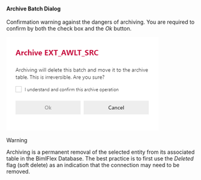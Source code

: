 #### Archive Batch Dialog

Confirmation warning against the dangers of archiving.  You are required to confirm by both the check box and the *Ok* button.

![Archive Selected Batch Dialog - mtb-20-image](../../static/img/bimlflex-dialog-archive-batch.png "Archive Selected Batch Dialog")

>[!WARNING]
> Archiving is a permanent removal of the selected entity from its associated table in the BimlFlex Database. The best practice is to first use the *Deleted* flag (soft delete) as an indication that the connection may need to be removed.
